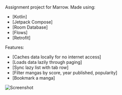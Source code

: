 Assignment project for Marrow. 
Made using:
- [Kotlin]
- [Jetpack Compose]
- [Room Database]
- [Flows]
- [Retrofit]

Features:
- [Caches data locally for no internet access]
- [Loads data lazily through paging]
- [Sync lazy list with tab row]
- [Filter mangas by score, year published, popularity]
- [Bookmark a manga]

![Screenshot](ss/manga_shelf_design_cover.png)